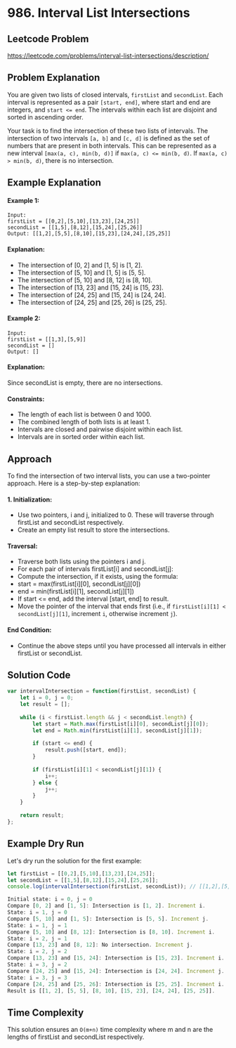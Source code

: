# 986. Interval List Intersections

## Leetcode Problem
https://leetcode.com/problems/interval-list-intersections/description/

## Problem Explanation
You are given two lists of closed intervals, `firstList` and `secondList`. Each interval is represented as a pair `[start, end]`, where start and end are integers, and `start <= end`. The intervals within each list are disjoint and sorted in ascending order.

Your task is to find the intersection of these two lists of intervals. The intersection of two intervals `[a, b]` and `[c, d]` is defined as the set of numbers that are present in both intervals. This can be represented as a new interval `[max(a, c), min(b, d)]` if `max(a, c) <= min(b, d)`. If `max(a, c) > min(b, d)`, there is no intersection.

## Example Explanation

#### Example 1:
```
Input:
firstList = [[0,2],[5,10],[13,23],[24,25]]
secondList = [[1,5],[8,12],[15,24],[25,26]]
Output: [[1,2],[5,5],[8,10],[15,23],[24,24],[25,25]]
```

#### Explanation:
- The intersection of [0, 2] and [1, 5] is [1, 2].
- The intersection of [5, 10] and [1, 5] is [5, 5].
- The intersection of [5, 10] and [8, 12] is [8, 10].
- The intersection of [13, 23] and [15, 24] is [15, 23].
- The intersection of [24, 25] and [15, 24] is [24, 24].
- The intersection of [24, 25] and [25, 26] is [25, 25].

#### Example 2:
```
Input:
firstList = [[1,3],[5,9]]
secondList = []
Output: []
```

#### Explanation: 
Since secondList is empty, there are no intersections.

#### Constraints:
- The length of each list is between 0 and 1000.
- The combined length of both lists is at least 1.
- Intervals are closed and pairwise disjoint within each list.
- Intervals are in sorted order within each list.

## Approach
To find the intersection of two interval lists, you can use a two-pointer approach. Here is a step-by-step explanation:

#### 1. Initialization:
- Use two pointers, i and j, initialized to 0. These will traverse through firstList and secondList respectively.
- Create an empty list result to store the intersections.

#### Traversal:
- Traverse both lists using the pointers i and j.
- For each pair of intervals firstList[i] and secondList[j]:
- Compute the intersection, if it exists, using the formula:
- start = max(firstList[i][0], secondList[j][0])
- end = min(firstList[i][1], secondList[j][1])
- If start <= end, add the interval [start, end] to result.
- Move the pointer of the interval that ends first (i.e., if `firstList[i][1] < secondList[j][1]`, increment `i`, otherwise increment `j`).

#### End Condition:
- Continue the above steps until you have processed all intervals in either firstList or secondList.

## Solution Code
```javascript
var intervalIntersection = function(firstList, secondList) {
    let i = 0, j = 0;
    let result = [];
    
    while (i < firstList.length && j < secondList.length) {
        let start = Math.max(firstList[i][0], secondList[j][0]);
        let end = Math.min(firstList[i][1], secondList[j][1]);
        
        if (start <= end) {
            result.push([start, end]);
        }
        
        if (firstList[i][1] < secondList[j][1]) {
            i++;
        } else {
            j++;
        }
    }
    
    return result;
};
```

## Example Dry Run
Let's dry run the solution for the first example:

```javascript
let firstList = [[0,2],[5,10],[13,23],[24,25]];
let secondList = [[1,5],[8,12],[15,24],[25,26]];
console.log(intervalIntersection(firstList, secondList)); // [[1,2],[5,5],[8,10],[15,23],[24,24],[25,25]]

Initial state: i = 0, j = 0
Compare [0, 2] and [1, 5]: Intersection is [1, 2]. Increment i.
State: i = 1, j = 0
Compare [5, 10] and [1, 5]: Intersection is [5, 5]. Increment j.
State: i = 1, j = 1
Compare [5, 10] and [8, 12]: Intersection is [8, 10]. Increment i.
State: i = 2, j = 1
Compare [13, 23] and [8, 12]: No intersection. Increment j.
State: i = 2, j = 2
Compare [13, 23] and [15, 24]: Intersection is [15, 23]. Increment i.
State: i = 3, j = 2
Compare [24, 25] and [15, 24]: Intersection is [24, 24]. Increment j.
State: i = 3, j = 3
Compare [24, 25] and [25, 26]: Intersection is [25, 25]. Increment i.
Result is [[1, 2], [5, 5], [8, 10], [15, 23], [24, 24], [25, 25]].
```

## Time Complexity
This solution ensures an `O(m+n)` time complexity where m and n are the lengths of firstList and secondList respectively.
